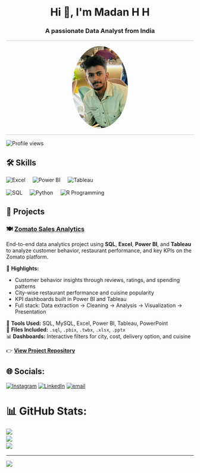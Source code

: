 <h1 align="center">Hi 👋, I'm Madan H H</h1>
<h3 align="center">A passionate Data Analyst from India</h3>

<hr style="height:1px; border:none; background-color:#ccc;"/>

<p align="center">
  <img src="https://github.com/MadanShetty818/Madan_H_H/blob/main/20240204_204445%20(1).jpg" alt="Madan H H" width="150" style="border-radius: 50%;"/>
</p>

<hr style="height:1px; border:none; background-color:#ccc;"/>


![Profile views](https://komarev.com/ghpvc/?username=chandangowda&label=Profile%20views&color=0e75b6&style=flat)


## 🛠️ Skills

<p align="left">
  <!-- Row 1 -->
  <img src="https://img.icons8.com/color/48/000000/microsoft-excel-2019--v1.png" alt="Excel" width="50" height="50"/>
  &nbsp;&nbsp;&nbsp;
  <img src="https://img.icons8.com/color/48/000000/power-bi.png" alt="Power BI" width="50" height="50"/>
  &nbsp;&nbsp;&nbsp;
  <img src="https://img.icons8.com/color/48/000000/tableau-software.png" alt="Tableau" width="50" height="50"/>
  <br><br>
  <!-- Row 2 -->
  <img src="https://img.icons8.com/ios-filled/50/000000/sql.png" alt="SQL" width="50" height="50"/>
  &nbsp;&nbsp;&nbsp;
  <img src="https://img.icons8.com/color/48/000000/python--v1.png" alt="Python" width="50" height="50"/>
  &nbsp;&nbsp;&nbsp;
  <img src="https://upload.wikimedia.org/wikipedia/commons/1/1b/R_logo.svg" alt="R Programming" width="50" height="50"/>
</p>

## 🚀 Projects

### 🍽️ <a href="https://github.com/MadanShetty818/Zomato_Sales_Analytics" target="_blank">Zomato Sales Analytics</a>

End-to-end data analytics project using <b>SQL</b>, <b>Excel</b>, <b>Power BI</b>, and <b>Tableau</b> to analyze customer behavior, restaurant performance, and key KPIs on the Zomato platform.

📌 <b>Highlights:</b>  
- Customer behavior insights through reviews, ratings, and spending patterns  
- City-wise restaurant performance and cuisine popularity  
- KPI dashboards built in Power BI and Tableau  
- Full stack: Data extraction → Cleaning → Analysis → Visualization → Presentation  

📁 <b>Tools Used:</b> SQL, MySQL, Excel, Power BI, Tableau, PowerPoint  
📎 <b>Files Included:</b> `.sql`, `.pbix`, `.twbx`, `.xlsx`, `.pptx`  
📊 <b>Dashboards:</b> Interactive filters for city, cost, delivery option, and cuisine  

👉 <a href="https://github.com/MadanShetty818/Zomato_Sales_Analytics" target="_blank"><b>View Project Repository</b></a>


## 🌐 Socials:
[![Instagram](https://img.shields.io/badge/Instagram-%23E4405F.svg?logo=Instagram&logoColor=white)](https://instagram.com/Madan_Shettywarrier) 
[![LinkedIn](https://img.shields.io/badge/LinkedIn-%230077B5.svg?logo=linkedin&logoColor=white)](https://www.linkedin.com/in/madan-h-h)
[![email](https://img.shields.io/badge/Email-D14836?logo=gmail&logoColor=white)](mailto:madanmadhu818@gmail.com) 

# 📊 GitHub Stats:
![](https://github-readme-stats.vercel.app/api?username=MadanShetty818&theme=vue-dark&hide_border=false&include_all_commits=true&count_private=true)<br/>
![](https://nirzak-streak-stats.vercel.app/?user=MadanShetty818&theme=vue-dark&hide_border=false)<br/>
![](https://github-readme-stats.vercel.app/api/top-langs/?username=MadanShetty818&theme=vue-dark&hide_border=false&include_all_commits=true&count_private=true&layout=compact)

---
[![](https://visitcount.itsvg.in/api?id=MadanShetty818&icon=0&color=0)](https://visitcount.itsvg.in)

<!-- Proudly created with GPRM ( https://gprm.itsvg.in ) -->
